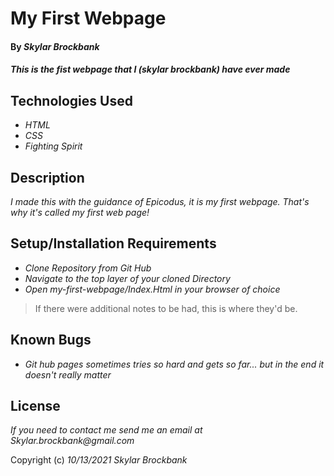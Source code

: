 # My First Webpage

#### By _**Skylar Brockbank**_

#### _This is the fist webpage that I (skylar brockbank) have ever made_

## Technologies Used

* _HTML_
* _CSS_
* _Fighting Spirit_

## Description

_I made this with the guidance of Epicodus, it is my first webpage. That's why it's called my first web page!_

## Setup/Installation Requirements

* _Clone Repository from Git Hub_
* _Navigate to the top layer of your cloned Directory_
* _Open my-first-webpage/Index.Html in your browser of choice_


> If there were additional notes to be had, this is where they'd be.

## Known Bugs

* _Git hub pages sometimes tries so hard and gets so far... but in the end it doesn't really matter_

## License

_If you need to contact me send me an email at Skylar.brockbank@gmail.com_

Copyright (c) _10/13/2021_ _Skylar Brockbank_